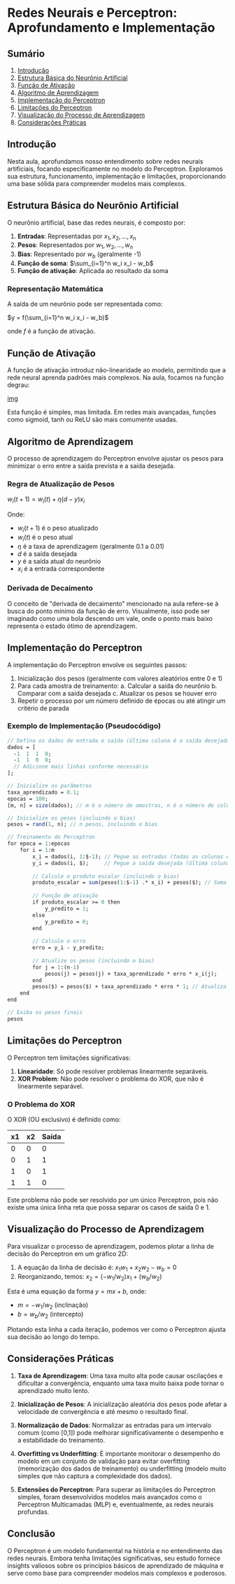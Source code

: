 # Redes Neurais e Perceptron: Aprofundamento e Implementação

## Sumário
1. [Introdução](#introdução)
2. [Estrutura Básica do Neurônio Artificial](#estrutura-básica-do-neurônio-artificial)
3. [Função de Ativação](#função-de-ativação)
4. [Algoritmo de Aprendizagem](#algoritmo-de-aprendizagem)
5. [Implementação do Perceptron](#implementação-do-perceptron)
6. [Limitações do Perceptron](#limitações-do-perceptron)
7. [Visualização do Processo de Aprendizagem](#visualização-do-processo-de-aprendizagem)
8. [Considerações Práticas](#considerações-práticas)

## Introdução

Nesta aula, aprofundamos nosso entendimento sobre redes neurais artificiais, focando especificamente no modelo do Perceptron. Exploramos sua estrutura, funcionamento, implementação e limitações, proporcionando uma base sólida para compreender modelos mais complexos.

## Estrutura Básica do Neurônio Artificial

O neurônio artificial, base das redes neurais, é composto por:

1. **Entradas**: Representadas por $x_1, x_2, ..., x_n$
2. **Pesos**: Representados por $w_1, w_2, ..., w_n$
3. **Bias**: Representado por $w_b$ (geralmente -1)
4. **Função de soma**: $\sum_{i=1}^n w_i x_i - w_b$
5. **Função de ativação**: Aplicada ao resultado da soma

### Representação Matemática

A saída de um neurônio pode ser representada como:

$y = f(\sum_{i=1}^n w_i x_i - w_b)$

onde $f$ é a função de ativação.

## Função de Ativação

A função de ativação introduz não-linearidade ao modelo, permitindo que a rede neural aprenda padrões mais complexos. Na aula, focamos na função degrau:

[img](/material/aula%202/funcao_at.png)

Esta função é simples, mas limitada. Em redes mais avançadas, funções como sigmoid, tanh ou ReLU são mais comumente usadas.

## Algoritmo de Aprendizagem

O processo de aprendizagem do Perceptron envolve ajustar os pesos para minimizar o erro entre a saída prevista e a saída desejada.

### Regra de Atualização de Pesos

$w_i(t+1) = w_i(t) + \eta (d - y) x_i$

Onde:
- $w_i(t+1)$ é o peso atualizado
- $w_i(t)$ é o peso atual
- $\eta$ é a taxa de aprendizagem (geralmente 0.1 a 0.01)
- $d$ é a saída desejada
- $y$ é a saída atual do neurônio
- $x_i$ é a entrada correspondente

### Derivada de Decaimento

O conceito de "derivada de decaimento" mencionado na aula refere-se à busca do ponto mínimo da função de erro. Visualmente, isso pode ser imaginado como uma bola descendo um vale, onde o ponto mais baixo representa o estado ótimo de aprendizagem.

## Implementação do Perceptron

A implementação do Perceptron envolve os seguintes passos:

1. Inicialização dos pesos (geralmente com valores aleatórios entre 0 e 1)
2. Para cada amostra de treinamento:
   a. Calcular a saída do neurônio
   b. Comparar com a saída desejada
   c. Atualizar os pesos se houver erro
3. Repetir o processo por um número definido de épocas ou até atingir um critério de parada

### Exemplo de Implementação (Pseudocódigo)

```scilab
// Defina os dados de entrada e saída (última coluna é a saída desejada)
dados = [
  -1  1  1  0;
  -1  1  0  0;
  // Adicione mais linhas conforme necessário
];

// Inicialize os parâmetros
taxa_aprendizado = 0.1;
epocas = 100;
[m, n] = size(dados); // m é o número de amostras, n é o número de colunas (entradas + saída)

// Inicialize os pesos (incluindo o bias)
pesos = rand(1, n); // n pesos, incluindo o bias

// Treinamento do Perceptron
for epoca = 1:epocas
    for i = 1:m
        x_i = dados(i, 1:$-1); // Pegue as entradas (todas as colunas exceto a última)
        y_i = dados(i, $);     // Pegue a saída desejada (última coluna)
        
        // Calcule o produto escalar (incluindo o bias)
        produto_escalar = sum(pesos(1:$-1) .* x_i) + pesos($); // Soma do produto das entradas e pesos + bias
        
        // Função de ativação
        if produto_escalar >= 0 then
            y_predito = 1;
        else
            y_predito = 0;
        end
        
        // Calcule o erro
        erro = y_i - y_predito;
        
        // Atualize os pesos (incluindo o bias)
        for j = 1:(n-1)
            pesos(j) = pesos(j) + taxa_aprendizado * erro * x_i(j);
        end
        pesos($) = pesos($) + taxa_aprendizado * erro * 1; // Atualiza o bias
    end
end

// Exiba os pesos finais
pesos
```

## Limitações do Perceptron

O Perceptron tem limitações significativas:

1. **Linearidade**: Só pode resolver problemas linearmente separáveis.
2. **XOR Problem**: Não pode resolver o problema do XOR, que não é linearmente separável.

### O Problema do XOR

O XOR (OU exclusivo) é definido como:

| x1 | x2 | Saída |
|----|----|----|
| 0  | 0  | 0  |
| 0  | 1  | 1  |
| 1  | 0  | 1  |
| 1  | 1  | 0  |

Este problema não pode ser resolvido por um único Perceptron, pois não existe uma única linha reta que possa separar os casos de saída 0 e 1.

## Visualização do Processo de Aprendizagem

Para visualizar o processo de aprendizagem, podemos plotar a linha de decisão do Perceptron em um gráfico 2D:

1. A equação da linha de decisão é: $x_1 w_1 + x_2 w_2 - w_b = 0$
2. Reorganizando, temos: $x_2 = (-w_1/w_2)x_1 + (w_b/w_2)$

Esta é uma equação da forma $y = mx + b$, onde:
- $m = -w_1/w_2$ (inclinação)
- $b = w_b/w_2$ (intercepto)

Plotando esta linha a cada iteração, podemos ver como o Perceptron ajusta sua decisão ao longo do tempo.

## Considerações Práticas

1. **Taxa de Aprendizagem**: Uma taxa muito alta pode causar oscilações e dificultar a convergência, enquanto uma taxa muito baixa pode tornar o aprendizado muito lento.

2. **Inicialização de Pesos**: A inicialização aleatória dos pesos pode afetar a velocidade de convergência e até mesmo o resultado final.

3. **Normalização de Dados**: Normalizar as entradas para um intervalo comum (como [0,1]) pode melhorar significativamente o desempenho e a estabilidade do treinamento.

4. **Overfitting vs Underfitting**: É importante monitorar o desempenho do modelo em um conjunto de validação para evitar overfitting (memorização dos dados de treinamento) ou underfitting (modelo muito simples que não captura a complexidade dos dados).

5. **Extensões do Perceptron**: Para superar as limitações do Perceptron simples, foram desenvolvidos modelos mais avançados como o Perceptron Multicamadas (MLP) e, eventualmente, as redes neurais profundas.

## Conclusão

O Perceptron é um modelo fundamental na história e no entendimento das redes neurais. Embora tenha limitações significativas, seu estudo fornece insights valiosos sobre os princípios básicos de aprendizado de máquina e serve como base para compreender modelos mais complexos e poderosos.